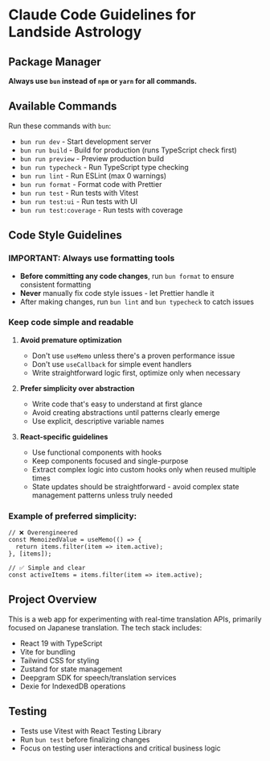 # Claude Code Guidelines for Landside Astrology

## Package Manager
**Always use `bun` instead of `npm` or `yarn` for all commands.**

## Available Commands
Run these commands with `bun`:
- `bun run dev` - Start development server
- `bun run build` - Build for production (runs TypeScript check first)
- `bun run preview` - Preview production build
- `bun run typecheck` - Run TypeScript type checking
- `bun run lint` - Run ESLint (max 0 warnings)
- `bun run format` - Format code with Prettier
- `bun run test` - Run tests with Vitest
- `bun run test:ui` - Run tests with UI
- `bun run test:coverage` - Run tests with coverage

## Code Style Guidelines

### IMPORTANT: Always use formatting tools
- **Before committing any code changes**, run `bun format` to ensure consistent formatting
- **Never** manually fix code style issues - let Prettier handle it
- After making changes, run `bun lint` and `bun typecheck` to catch issues

### Keep code simple and readable
1. **Avoid premature optimization**
   - Don't use `useMemo` unless there's a proven performance issue
   - Don't use `useCallback` for simple event handlers
   - Write straightforward logic first, optimize only when necessary

2. **Prefer simplicity over abstraction**
   - Write code that's easy to understand at first glance
   - Avoid creating abstractions until patterns clearly emerge
   - Use explicit, descriptive variable names

3. **React-specific guidelines**
   - Use functional components with hooks
   - Keep components focused and single-purpose
   - Extract complex logic into custom hooks only when reused multiple times
   - State updates should be straightforward - avoid complex state management patterns unless truly needed

### Example of preferred simplicity:
```tsx
// ❌ Overengineered
const MemoizedValue = useMemo(() => {
  return items.filter(item => item.active);
}, [items]);

// ✅ Simple and clear
const activeItems = items.filter(item => item.active);
```

## Project Overview
This is a web app for experimenting with real-time translation APIs, primarily focused on Japanese translation. The tech stack includes:
- React 19 with TypeScript
- Vite for bundling
- Tailwind CSS for styling
- Zustand for state management
- Deepgram SDK for speech/translation services
- Dexie for IndexedDB operations

## Testing
- Tests use Vitest with React Testing Library
- Run `bun test` before finalizing changes
- Focus on testing user interactions and critical business logic
